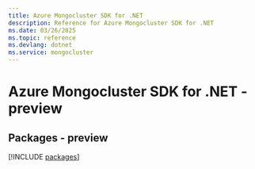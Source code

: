 ```yaml
---
title: Azure Mongocluster SDK for .NET
description: Reference for Azure Mongocluster SDK for .NET
ms.date: 03/26/2025
ms.topic: reference
ms.devlang: dotnet
ms.service: mongocluster
---
```

# Azure Mongocluster SDK for .NET - preview
## Packages - preview
[!INCLUDE [packages](mongocluster-index.md)]